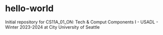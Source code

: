 # hello-world
Initial repository for CS11A_01_ON: Tech &amp; Comput Components I - USADL - Winter 2023-2024 at City University of Seattle
